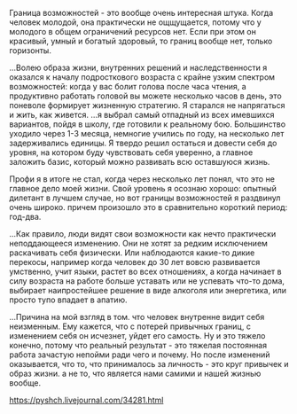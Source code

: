 Граница возможностей - это вообще очень интересная штука. Когда человек молодой, она практически не ощщущается, потому что у молодого в общем ограничений ресурсов нет. Если при этом он красивый, умный и богатый здоровый, то границ вообще нет, только горизонты.

...Волею образа жизни, внутренних решений и наследственности я оказался к началу подросткового возраста с крайне узким спектром возможностей: когда у вас болит голова после часа чтения, а продуктивно работать головой вы можете несколько часов в день, это поневоле формирует жизненную стратегию. Я старался не напрягаться и жить, как живется. ...я выбрал самый отпадный из всех имевшихся вариантов, пойдя в школу, где готовили к реальному бою. Большинство уходило через 1-3 месяца, немногие учились по году, на несколько лет задерживались единицы. Я твердо решил остаться и довести себя до уровня, на котором буду чувствовать себя уверенно, а главное заложить базис, который можно развивать всю оставшуюся жизнь.

Профи я в итоге не стал, когда через несколько лет понял, что это не главное дело моей жизни. Свой уровень я осознаю хорошо: опытный дилетант в лучшем случае, но вот границы возможностей я раздвинул очень широко. причем произошло это в сравнительно короткий период: год-два.

...Как правило, люди видят свои возможности как нечто практически неподдающееся изменению. Они не хотят за редким исключением раскачивать себя физически. Или наблюдаются какие-то дикие перекосы, например когда человек до 30 лет вовсю развивается умственно, учит языки, растет во всех отношениях, а когда начинает в силу возраста на работе больше уставать или не успевать что-то дома, выбирает наипростейшее решение в виде алкоголя или энергетика, или просто тупо впадает в апатию.

...Причина на мой взгляд в том. что человек внутренне видит себя неизменным. Ему кажется, что с потерей привычных границ, с изменением себя он исчезнет, уйдет его самость. Ну и это тяжело конечно, потому что реальный результат - это тяжелая постоянная работа зачастую непойми ради чего и почему. Но после изменений оказывается, что то, что принималось за личность - это круг привычек и образ жизни. а не то, что является нами самими и нашей жизнью вообще.

https://pyshch.livejournal.com/34281.html